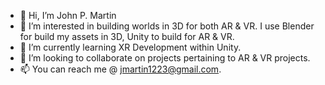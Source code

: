 - 👋 Hi, I’m John P. Martin
- 👀 I’m interested in building worlds in 3D for both AR & VR. I use Blender for build my assets in 3D, Unity to build for AR & VR.
- 🌱 I’m currently learning XR Development within Unity. 
- 💞️ I’m looking to collaborate on projects pertaining to AR & VR projects. 
- 📫 You can reach me @ jmartin1223@gmail.com.

<!---
jmartin1223/jmartin1223 is a ✨ special ✨ repository because its `README.md` (this file) appears on your GitHub profile.
You can click the Preview link to take a look at your changes.
--->
